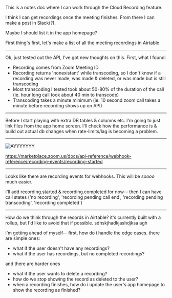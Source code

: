 This is a notes doc where I can work through the Cloud Recording feature.

I think I can get recordings once the meeting finishes. From there I can make a post in Slack(?).

Maybe I should list it in the app homepage?

First thing's first, let's make a list of all the meeting recordings in Airtable

---

Ok, just tested out the API, I've got new thoughts on this. First, what I found:

- Recording comes from Zoom Meeting ID
- Recording returns 'nonexistant' while transcoding, so I don't know if a recording was never made, was made & deleted, or was made but is still transcoding
- Most transcoding I tested took about 50-80% of the duration of the call (ie. hour long call took about 40 min to transcode)
- Transcoding takes a minute minimum (ie. 10 second zoom call takes a minute before recording shows up on API)

---

Before I start playing with extra DB tables & columns etc. I'm going to just link files from the app home screen. I'll check how the performance is & build out actual db changes when rate-limits/lag is becoming a problem.

---

![AYYYYYYY](https://cloud-olc8bplu4-hack-club-bot.vercel.app/0screen_shot_2021-04-27_at_16.20.22.png)

https://marketplace.zoom.us/docs/api-reference/webhook-reference/recording-events/recording-started

---

Looks like there are recording events for webhooks. This will be _soooo_ much easier.

I'll add recording.started & recording.completed for now-- then I can have call states ('no recording', 'recording pending call end', 'recording pending transcoding', 'recording completed')

---

How do we think through the records in Airtable? it's currently built with a rollup, but I'd like to avoid that if possible. sdhskjhadkjashdjksa
 agh

i'm getting ahead of myself-- first, how do i handle the edge cases. there are simple ones:

- what if the user doesn't have any recordings?
- what if the user has recordings, but no completed recordings?

and there are harder ones

- what if the user wants to delete a recording?
- how do we stop showing the record as deleted to the user?
- when a recording finishes, how do i update the user's app homepage to show the recording as finished?